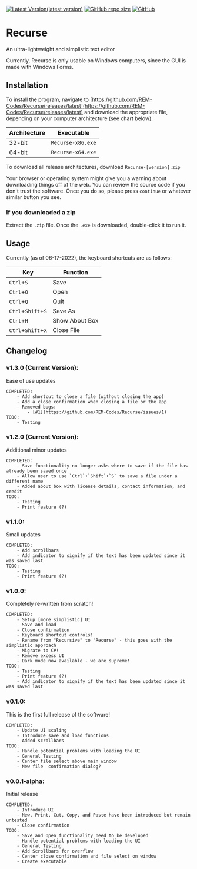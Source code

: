[![Latest Version(latest version)](https://img.shields.io/github/v/release/REM-Codes/Recurse?include_prereleases&label=latest%20release&style=for-the-badge)](https://github.com/REM-Codes/Recurse/releases)
[![GitHub repo size](https://img.shields.io/github/repo-size/REM-Codes/Recurse?style=for-the-badge)](https://github.com/REM-Codes/Recurse)
[![GitHub](https://img.shields.io/github/license/REM-Codes/Recurse?style=for-the-badge)](https://github.com/REM-Codes/Recurse/blob/main/LICENSE)

# **Recurse**
An ultra-lightweight and simplistic text editor

Currently, Recurse is only usable on Windows computers, since the GUI is made with Windows Forms.

## Installation
To install the program, navigate to [https://github.com/REM-Codes/Recurse/releases/latest](https://github.com/REM-Codes/Recurse/releases/latest) and download the appropriate file, depending on your computer architecture (see chart  below).

|Architecture|Executable|
|---|---|
|32-bit|`Recurse-x86.exe`|
|64-bit|`Recurse-x64.exe`|

To download all release architectures, download `Recurse-[version].zip`

Your browser or operating system might give you a warning about downloading things off of the web. You can review the source code if you don't trust the software. Once you do so, please press `continue` or whatever similar button you see. 

### If you downloaded a zip
Extract the `.zip` file.
Once the `.exe` is downloaded, double-click it to run it.

## Usage
Currently (as of 06-17-2022), the keyboard shortcuts are as follows:

|Key|Function|
|---|---|
|`Ctrl`+`S`|Save|
|`Ctrl`+`O`|Open|
|`Ctrl`+`Q`|Quit|
|`Ctrl`+`Shift`+`S`|Save As|
|`Ctrl`+`H`|Show About Box|
|`Ctrl`+`Shift`+`X`|Close File|

## Changelog
### v1.3.0 (Current Version):
Ease of use updates
    
    COMPLETED:
        - Add shortcut to close a file (without closing the app)
        - Add a close confirmation when closing a file or the app
        - Removed bugs:
            - [#1](https://github.com/REM-Codes/Recurse/issues/1)
    TODO:
        - Testing

### v1.2.0 (Current Version):
Additional minor updates

    COMPLETED:
        - Save functionality no longer asks where to save if the file has already been saved once
        - Allow user to use `Ctrl`+`Shift`+`S` to save a file under a different name
        - Added about box with license details, contact information, and credit
    TODO:
        - Testing
        - Print feature (?)

### v1.1.0:
Small updates

    COMPLETED:
        - Add scrollbars
        - Add indicator to signify if the text has been updated since it was saved last
    TODO:
        - Testing
        - Print feature (?)

### v1.0.0:
Completely re-written from scratch!

    COMPLETED:
        - Setup [more simplistic] UI
        - Save and load
        - Close confirmation
        - Keyboard shortcut controls!
        - Rename from "Recursive" to "Recurse" - this goes with the simplistic approach
        - Migrate to C#!
        - Remove excess UI
        - Dark mode now available - we are supreme!
    TODO:
        - Testing
        - Print feature (?)
        - Add indicator to signify if the text has been updated since it was saved last

### v0.1.0:
This is the first full release of the software!

    COMPLETED:
        - Update UI scaling
        - Introduce save and load functions
        - Added scrollbars
    TODO:
        - Handle potential problems with loading the UI
        - General Testing
        - Center file select above main window
        - New file  confirmation dialog?

### v0.0.1-alpha:
Initial release

    COMPLETED:
        - Introduce UI
        - New, Print, Cut, Copy, and Paste have been introduced but remain untested
        - Close confirmation
    TODO:
        - Save and Open functionality need to be developed
        - Handle potential problems with loading the UI
        - General Testing
        - Add Scrollbars for overflow
        - Center close confirmation and file select on window
        - Create executable

